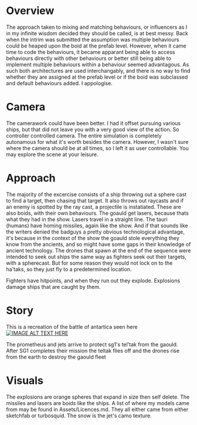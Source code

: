 # Overview

The approach taken to mixing and matching behaviours, or influencers as I in my infinite wisdom decided they should be called, is at best messy. Back when the intrim was submitted the assumption was multiple behaviours could be heaped upon the boid at the prefab level. However, when it came time to code the behaviours, it became apparant being able to access behaviours directly with other behaviours or better still being able to implement multiple behaviours within a behaviour seemed advantagous. As such both architectures are used interchangably, and there is no way to find whether they are assigned at the prefab level or if the boid was subclassed and default behaviours added. I appologise. 

# Camera

The camerawork could have been better. I had it offset pursuing various ships, but that did not leave you with a very good view of the action. So controller controlled camera. The entire simulation is completely autonamous for what it's worth besides the camera. However, I wasn't sure where the camera should be at all times, so I left it as user controllable. You may explore the scene at your leisure.

# Approach

The majority of the excercise consists of a ship throwing out a sphere cast to find a target, then chasing that target. It also throws out raycasts and if an enemy is spotted by the ray cast, a projectile is instatiated. These are also boids, with their own behaviours. The goauld get lasers, because thats what they had in the show. Lasers travel in a straight line. The tauri (humans) have homing missiles, again like the show. And if that sounds like the writers denied the badguys a pretty obvious technological advantage, it's because in the context of the show the goauld stole everything they know from the ancients, and so might have some gaps in their knowledge of ancient technology. The drones that spawn at the end of the sequence were intended to seek out ships the same way as fighters seek out their targets, with a spherecast. But for some reason they would not lock on to the ha'taks, so they just fly to a predetermined location. 

Fighters have hitpoints, and when they run out they explode. Explosions damage ships that are caught by them.

# Story

This is a recreation of the battle of antartica seen here [![IMAGE ALT TEXT HERE](https://img.youtube.com/vi/XKvLHLqPUQc/0.jpg)](https://www.youtube.com/watch?v=XKvLHLqPUQc)

The prometheus and jets arrive to protect sg1's tel'tak from the gaould. After SG1 completes their mission the teltak flies off and the drones rise from the earth to destroy the gaould fleet

# Visuals

The explosions are orange spheres that expand in size then self delete. The missiles and lasers are boids like the ships. A list of where my models came from may be found in Assets/Licences.md. They all either came from either sketchfab or turbosquid. The snow is the jet's camo texture. 
